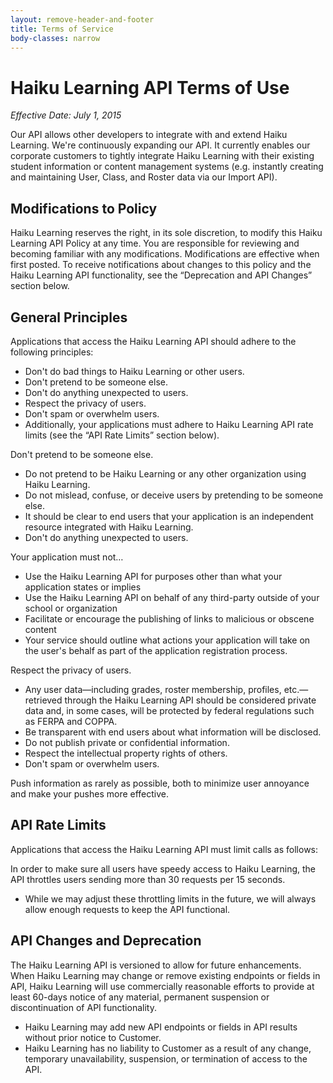 ```yaml
---
layout: remove-header-and-footer
title: Terms of Service
body-classes: narrow
---
```


[privacy-policy]: https://www.haikulearning.com/privacy
[general-terms]: http://www.haikulearning.com/terms
[additional-school-terms]: http://www.haikulearning.com/additional-school-terms

# Haiku Learning API Terms of Use

_Effective Date: July 1, 2015_

Our API allows other developers to integrate with and extend Haiku Learning. We're continuously expanding our API. It currently enables our corporate customers to tightly integrate Haiku Learning with their existing student information or content management systems (e.g. instantly creating and maintaining User, Class, and Roster data via our Import API).

## Modifications to Policy

Haiku Learning reserves the right, in its sole discretion, to modify this Haiku Learning API Policy at any time. You are responsible for reviewing and becoming familiar with any modifications. Modifications are effective when first posted. To receive notifications about changes to this policy and the Haiku Learning API functionality, see the “Deprecation and API Changes” section below.

## General Principles

Applications that access the Haiku Learning API should adhere to the following principles:

* Don't do bad things to Haiku Learning or other users.
* Don't pretend to be someone else.
* Don't do anything unexpected to users.
* Respect the privacy of users.
* Don't spam or overwhelm users.
* Additionally, your applications must adhere to Haiku Learning API rate limits (see the “API Rate Limits” section below).

Don't pretend to be someone else.

* Do not pretend to be Haiku Learning or any other organization using Haiku Learning.
* Do not mislead, confuse, or deceive users by pretending to be someone else.
* It should be clear to end users that your application is an independent resource integrated with Haiku Learning.
* Don't do anything unexpected to users.

Your application must not…

* Use the Haiku Learning API for purposes other than what your application states or implies
* Use the Haiku Learning API on behalf of any third-party outside of your school or organization
* Facilitate or encourage the publishing of links to malicious or obscene content
* Your service should outline what actions your application will take on the user's behalf as part of the application registration process.

Respect the privacy of users.

* Any user data—including grades, roster membership, profiles, etc.—retrieved through the Haiku Learning API should be considered private data and, in some cases, will be protected by federal regulations such as FERPA and COPPA.
* Be transparent with end users about what information will be disclosed.
* Do not publish private or confidential information.
* Respect the intellectual property rights of others.
* Don't spam or overwhelm users.

Push information as rarely as possible, both to minimize user annoyance and make your pushes more effective.

## API Rate Limits

Applications that access the Haiku Learning API must limit calls as follows:

In order to make sure all users have speedy access to Haiku Learning, the API throttles users sending more than 30 requests per 15 seconds.

* While we may adjust these throttling limits in the future, we will always allow enough requests to keep the API functional.

## API Changes and Deprecation

The Haiku Learning API is versioned to allow for future enhancements. When Haiku Learning may change or remove existing endpoints or fields in API, Haiku Learning will use commercially reasonable efforts to provide at least 60-days notice of any material, permanent suspension or discontinuation of API functionality.

* Haiku Learning may add new API endpoints or fields in API results without prior notice to Customer.
* Haiku Learning has no liability to Customer as a result of any change, temporary unavailability, suspension, or termination of access to the API.